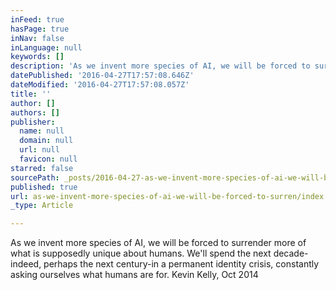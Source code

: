 ```yaml
---
inFeed: true
hasPage: true
inNav: false
inLanguage: null
keywords: []
description: 'As we invent more species of AI, we will be forced to surrender more of what is supposedly unique about humans. We’ll spend the next decade-indeed, perhaps the next century-in a permanent identity crisis, constantly asking ourselves what humans are for. Kevin Kelly, Oct 2014'
datePublished: '2016-04-27T17:57:08.646Z'
dateModified: '2016-04-27T17:57:08.057Z'
title: ''
author: []
authors: []
publisher:
  name: null
  domain: null
  url: null
  favicon: null
starred: false
sourcePath: _posts/2016-04-27-as-we-invent-more-species-of-ai-we-will-be-forced-to-surren.md
published: true
url: as-we-invent-more-species-of-ai-we-will-be-forced-to-surren/index.html
_type: Article

---
```

As we invent more species of AI, we will be forced to surrender more of what is supposedly unique about humans. We'll spend the next decade-indeed, perhaps the next century-in a permanent identity crisis, constantly asking ourselves what humans are for. Kevin Kelly, Oct 2014